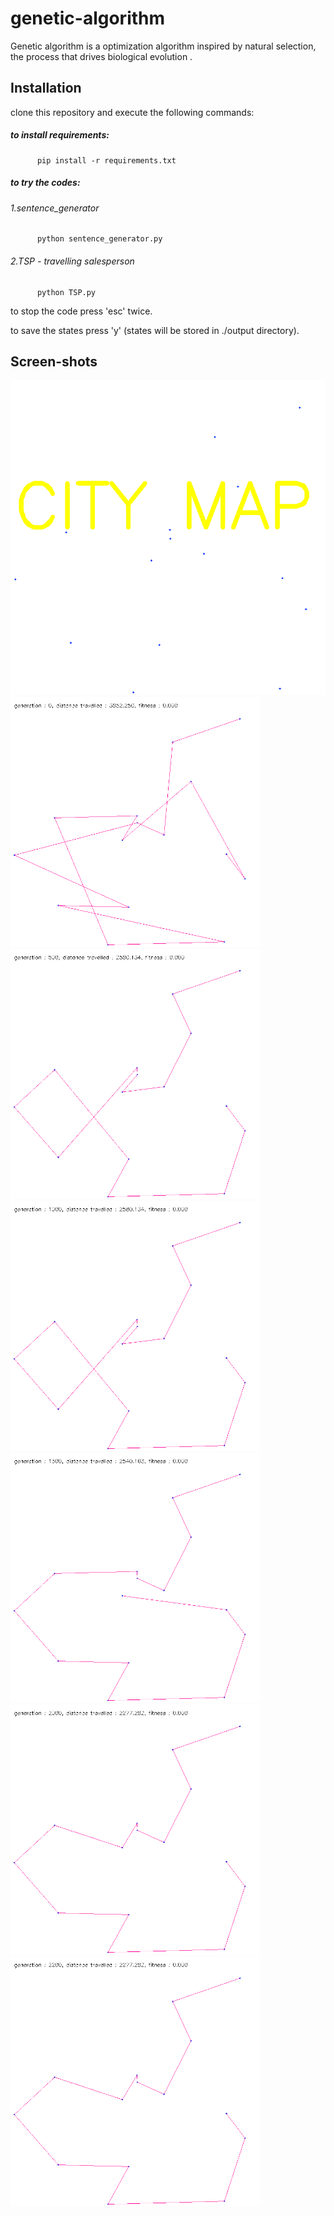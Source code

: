# genetic-algorithm
Genetic algorithm is a optimization algorithm inspired by natural selection, the process that drives biological evolution .

## Installation
clone this repository and execute the following commands:
   ##### to install requirements:
          pip install -r requirements.txt 
   ##### to try the codes:
   ######        1.sentence_generator
          python sentence_generator.py
   ######        2.TSP - travelling salesperson
          python TSP.py
                 
   to stop the code press 'esc' twice.
   
   to save the states press 'y' (states will be stored in ./output directory).
   
## Screen-shots
<img src="./output/map1/city_map.png" width="800"/>
<img src="./output/map1/generation_0.png" width="400"/> <img src="./output/map1/generation_500.png" width="400"/>
<img src="./output/map1/generation_1000.png" width="400"/><img src="./output/map1/generation_1500.png" width="400"/>
<img src="./output/map1/generation_2000.png" width="400"/><img src="./output/map1/generation_2200.png" width="400"/>
